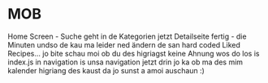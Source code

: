# MOB

Home Screen - Suche geht in de Kategorien jetzt
Detailseite fertig - die Minuten undso de kau ma leider ned ändern de san hard coded
Liked Recipes... jo bite schau moi ob du des higriagst keine Ahnung wos do los is
index.js in navigation is unsa navigation jetzt drin
jo ka ob ma des mim kalender higriang des kaust da jo sunst a amoi auschaun :)